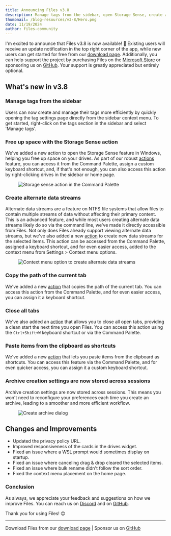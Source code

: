 ```yaml
---
title: Announcing Files v3.8
description: Manage tags from the sidebar, open Storage Sense, create alternate data streams, paste as shortcuts, and remember archive settings across sessions..
thumbnail: /blog-resources/v3-8/Hero.png
date: 11/19/2024
author: files-community
---
```


I'm excited to announce that Files v3.8 is now available! 🎉 Existing users will receive an update notification in the top right corner of the app, while new users can get started for free from our [download page](/download/). Additionally, you can help support the project by purchasing Files on the [Microsoft Store](ms-windows-store://pdp/?ProductId=9nghp3dx8hdx&cid=FilesWebsite) or sponsoring us on [GitHub](https://github.com/sponsors/yaira2). Your support is greatly appreciated but entirely optional.

## What's new in v3.8

### Manage tags from the sidebar

Users can now create and manage their tags more efficiently by quickly opening the tag settings page directly from the sidebar context menu. To get started, right-click on the tags section in the sidebar and select 'Manage tags'.

### Free up space with the Storage Sense action

We've added a new action to open the Storage Sense feature in Windows, helping you free up space on your drives. As part of our robust [actions](/docs/customize-settings/actions/) feature, you can access it from the Command Palette, assign a custom keyboard shortcut, and, if that's not enough, you can also access this action by right-clicking drives in the sidebar or home page.

<figure>
    <img src="/blog-resources/v3-8/StorageSense.png" alt="Storage sense action in the Command Palette" />
</figure>

### Create alternate data streams

Alternate data streams are a feature on NTFS file systems that allow files to contain multiple streams of data without affecting their primary content. This is an advanced feature, and while most users creating alternate data streams likely do so via the command line, we've made it directly accessible from Files. Not only does Files already support viewing alternate data streams, but we've also added a new [action](/docs/customize-settings/actions/) to create new data streams for the selected items. This action can be accessed from the Command Palette, assigned a keyboard shortcut, and for even easier access, added to the context menu from Settings > Context menu options.

<figure>
    <img src="/blog-resources/v3-8/DataStreams.png" alt="Context menu option to create alternate data streams" />
</figure>

### Copy the path of the current tab

We've added a new [action](/docs/customize-settings/actions/) that copies the path of the current tab. You can access this action from the Command Palette, and for even easier access, you can assign it a keyboard shortcut.

### Close all tabs

We've also added an [action](/docs/customize-settings/actions/) that allows you to close all open tabs, providing a clean start the next time you open Files. You can access this action using the `Ctrl+Shift+W` keyboard shortcut or via the Command Palette.

### Paste items from the clipboard as shortcuts

We've added a new [action](/docs/customize-settings/actions/) that lets you paste items from the clipboard as shortcuts. You can access this feature via the Command Palette, and for even quicker access, you can assign it a custom keyboard shortcut.

### Archive creation settings are now stored across sessions

Archive creation settings are now stored across sessions. This means you won't need to reconfigure your preferences each time you create an archive, leading to a smoother and more efficient workflow.

<figure>
    <img src="/blog-resources/v3-8/ArchiveSettings.png" alt="Create archive dialog" />
</figure>

## Changes and Improvements

- Updated the privacy policy URL.
- Improved responsiveness of the cards in the drives widget.
- Fixed an issue where a WSL prompt would sometimes display on startup.
- Fixed an issue where canceling drag & drop cleared the selected items.
- Fixed an issue where bulk rename didn't follow the sort order.
- Fixed the context menu placement on the home page.

### Conclusion

As always, we appreciate your feedback and suggestions on how we improve Files. You can reach us on [Discord](https://discord.gg/files) and on [GitHub](https://github.com/files-community/Files/).

Thank you for using Files! 😊

---

Download Files from our [download page](/download/) | Sponsor us on [GitHub](https://github.com/sponsors/yaira2/)